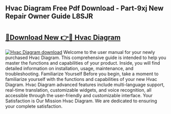 ## Hvac Diagram Free Pdf Download - Part-9xj New Repair Owner Guide L8SJR

# <h2><a href="http://dfljpp0.blite.top/?on=Hvac+Diagram">🔗Download New 👉🔴 Hvac Diagram</a></h2>

[![Hvac Diagram download](https://i.imgur.com/lujVjoI.png)](http://dfljpp0.blite.top/?on=Hvac+Diagram)
Welcome to the user manual for your newly purchased Hvac Diagram. This comprehensive guide is intended to help you master the functions and capabilities of your product. Inside, you will find detailed information on installation, usage, maintenance, and troubleshooting. Familiarize Yourself Before you begin, take a moment to familiarize yourself with the functions and capabilities of your new Hvac Diagram. Hvac Diagram advanced features include multi-language support, real-time translation, customizable widgets, and voice recognition, all accessible through the user-friendly and customizable interface. Your Satisfaction is Our Mission Hvac Diagram. We are dedicated to ensuring your complete satisfaction.
